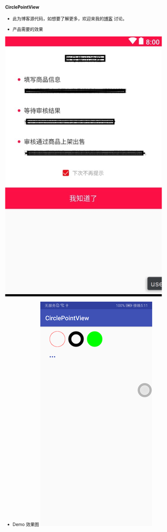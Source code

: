 #### CirclePointView

+ 此为博客源代码，如想要了解更多，欢迎来我的[博客](https://www.jianshu.com/p/f7f84321e0d3) 讨论。

+ 产品需要的效果

![1551083156524.jpg](https://github.com/onekey-Dong/CirclePointView/blob/master/pic/one.jpg)

+ Demo 效果图
![device-2019-02-25-171144.png](https://github.com/onekey-Dong/CirclePointView/blob/master/pic/device-2019-02-25-171144.png)
